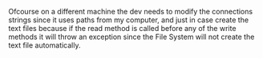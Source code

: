 Ofcourse on a different machine the dev needs to modify the connections strings since it uses paths from my computer, and just in case create the text files because if the read method is called before any of the write methods it will throw an exception since the File System will not create the text file automatically.
